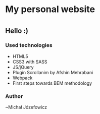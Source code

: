 <h1> My personal website <h1>
<h2>Hello :)</h2>

<h3>Used technologies</h3>

<ul>
  <li>HTML5</li>
  <li>CSS3 with SASS</li>
  <li>JS/jQuery</li>
  <li>Plugin Scrollanim by Afshin Mehrabani</li>
  <li>Webpack</li>
  <li>First steps towards BEM methodology</li>
</ul>

<h3>Author</h3>
~Michał Józefowicz
